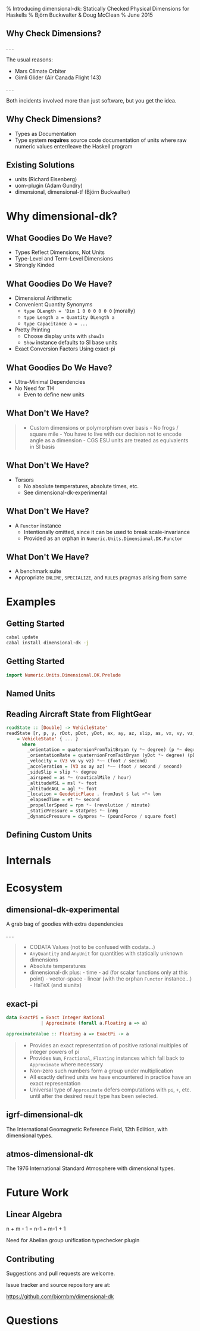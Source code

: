 % Introducing dimensional-dk:
  Statically Checked Physical Dimensions for Haskells
% Björn Buckwalter & Doug McClean
% June 2015

## Why Check Dimensions?

. . .

The usual reasons:

- Mars Climate Orbiter
- Gimli Glider (Air Canada Flight 143)

. . .

Both incidents involved more than just software, but you get the idea.

## Why Check Dimensions?

- Types as Documentation
- Type system **requires** source code documentation of
  units where raw numeric values enter/leave the Haskell program

## Existing Solutions

- units (Richard Eisenberg)
- uom-plugin (Adam Gundry)
- dimensional, dimensional-tf (Björn Buckwalter)

# Why dimensional-dk?

## What Goodies Do We Have?

- Types Reflect Dimensions, Not Units
- Type-Level and Term-Level Dimensions
- Strongly Kinded

## What Goodies Do We Have?

- Dimensional Arithmetic
- Convenient Quantity Synonyms
    - `type DLength = 'Dim 1 0 0 0 0 0 0` (morally)
    - `type Length a = Quantity DLength a`
    - `type Capacitance a = ...`
- Pretty Printing
    - Choose display units with `showIn`
    - `Show` instance defaults to SI base units
- Exact Conversion Factors Using exact-pi

## What Goodies Do We Have?

- Ultra-Minimal Dependencies
- No Need for TH
    - Even to define new units

## What Don't We Have?

> - Custom dimensions or polymorphism over basis
    - No frogs / square mile
    - You have to live with our decision not to encode angle as a dimension
    - CGS ESU units are treated as equivalents in SI basis

## What Don't We Have?

- Torsors
    - No absolute temperatures, absolute times, etc.
    - See dimensional-dk-experimental

## What Don't We Have?

- A `Functor` instance
    - Intentionally omitted, since it can be used to break scale-invariance
    - Provided as an orphan in `Numeric.Units.Dimensional.DK.Functor`

## What Don't We Have?

- A benchmark suite
- Appropriate `INLINE`, `SPECIALIZE`, and `RULES` pragmas arising from same

# Examples

## Getting Started

```bash
cabal update
cabal install dimensional-dk -j
```

## Getting Started

```haskell
import Numeric.Units.Dimensional.DK.Prelude

```

## Named Units

## Reading Aircraft State from FlightGear

```haskell
readState :: [Double] -> VehicleState'
readState [r, p, y, rDot, pDot, yDot, ax, ay, az, slip, as, vx, vy, vz, msl, agl, lat, lon, et, rpm, temp, statpres, dynpres]
    = VehicleState' { ... }
      where
        _orientation = quaternionFromTaitBryan (y *~ degree) (p *~ degree) (r *~ degree)
        _orientationRate = quaternionFromTaitBryan (yDot *~ degree) (pDot *~ degree) (rDot *~ degree)
        _velocity = (V3 vx vy vz) *~~ (foot / second)
        _acceleration = (V3 ax ay az) *~~ (foot / second / second)
        _sideSlip = slip *~ degree
        _airspeed = as *~ (nauticalMile / hour)
        _altitudeMSL = msl *~ foot
        _altitudeAGL = agl *~ foot
        _location = GeodeticPlace . fromJust $ lat <°> lon
        _elapsedTime = et *~ second
        _propellerSpeed = rpm *~ (revolution / minute)
        _staticPressure = statpres *~ inHg
        _dynamicPressure = dynpres *~ (poundForce / square foot)
```

## Defining Custom Units

# Internals

# Ecosystem

## dimensional-dk-experimental

A grab bag of goodies with extra dependencies

. . .

> - CODATA Values (not to be confused with codata...)
> - `AnyQuantity` and `AnyUnit` for quantities with statically unknown dimensions
> - Absolute temperatures
> - dimensional-dk plus:
    - time
    - ad (for scalar functions only at this point)
    - vector-space
    - linear (with the orphan `Functor` instance...)
    - HaTeX (and siunitx)

## exact-pi

```haskell
data ExactPi = Exact Integer Rational
             | Approximate (forall a.Floating a => a)

approximateValue :: Floating a => ExactPi -> a
```

> - Provides an exact representation of positive rational multiples of integer powers of pi
> - Provides `Num`, `Fractional`, `Floating` instances which fall back to `Approximate` where necessary
> - Non-zero such numbers form a group under multiplication
> - All exactly defined units we have encountered in practice have an exact representation
> - Universal type of `Approximate` defers computations with `pi`, `+`, etc. until after the desired result type
    has been selected.

## igrf-dimensional-dk

The International Geomagnetic Reference Field, 12th Ediition, with dimensional types.

## atmos-dimensional-dk

The 1976 International Standard Atmosphere with dimensional types.

# Future Work

## Linear Algebra

n + m - 1 = n-1 + m-1 + 1

Need for Abelian group unification typechecker plugin

## Contributing

Suggestions and pull requests are welcome.

Issue tracker and source repository are at:

https://github.com/bjornbm/dimensional-dk

# Questions
